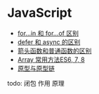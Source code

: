 # JavaScript

- [for...in 和 for...of 区别](./Docs/forInOf.md)
- [defer 和 async 的区别](./Docs/deferAsync.md)
- [箭头函数和普通函数的区别](./Docs/ArrowFunction.md)
- [Array 常用方法ES6, 7, 8]()
- [原型与原型链]()

todo:
闭包 作用 原理
